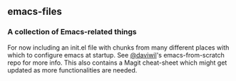 ## emacs-files
### A collection of Emacs-related things
For now including an init.el file with chunks from many different places with which to configure emacs at startup.
See [@daviwil](https://github.com/daviwil)'s emacs-from-scratch repo for more info.
This also contains a Magit cheat-sheet which might get updated as more functionalities are needed.
